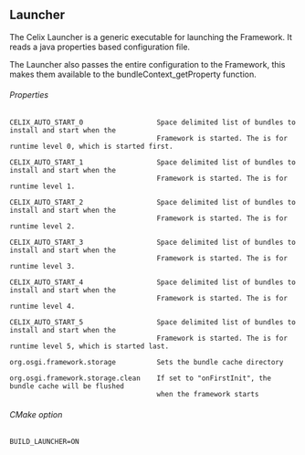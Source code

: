 <!--
Licensed to the Apache Software Foundation (ASF) under one or more
contributor license agreements.  See the NOTICE file distributed with
this work for additional information regarding copyright ownership.
The ASF licenses this file to You under the Apache License, Version 2.0
(the "License"); you may not use this file except in compliance with
the License.  You may obtain a copy of the License at
   
    http://www.apache.org/licenses/LICENSE-2.0

Unless required by applicable law or agreed to in writing, software
distributed under the License is distributed on an "AS IS" BASIS,
WITHOUT WARRANTIES OR CONDITIONS OF ANY KIND, either express or implied.
See the License for the specific language governing permissions and
limitations under the License.
-->

## Launcher

The Celix Launcher is a generic executable for launching the Framework. It reads a java properties based configuration file.

The Launcher also passes the entire configuration to the Framework, this makes them available to the bundleContext_getProperty function.

###### Properties

    CELIX_AUTO_START_0                  Space delimited list of bundles to install and start when the
                                        Framework is started. The is for runtime level 0, which is started first.

    CELIX_AUTO_START_1                  Space delimited list of bundles to install and start when the
                                        Framework is started. The is for runtime level 1.

    CELIX_AUTO_START_2                  Space delimited list of bundles to install and start when the
                                        Framework is started. The is for runtime level 2.

    CELIX_AUTO_START_3                  Space delimited list of bundles to install and start when the
                                        Framework is started. The is for runtime level 3.

    CELIX_AUTO_START_4                  Space delimited list of bundles to install and start when the
                                        Framework is started. The is for runtime level 4.

    CELIX_AUTO_START_5                  Space delimited list of bundles to install and start when the
                                        Framework is started. The is for runtime level 5, which is started last.

    org.osgi.framework.storage          Sets the bundle cache directory

    org.osgi.framework.storage.clean    If set to "onFirstInit", the bundle cache will be flushed
                                        when the framework starts

###### CMake option
    BUILD_LAUNCHER=ON
